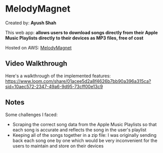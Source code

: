 # MelodyMagnet

Created by: **Ayush Shah**

This web app: **allows users to download songs directly from their Apple Music Playlists directly to their devices as MP3 files, free of cost**

Hosted on AWS: [MelodyMagnet](http://melodymagnet.s3-website.us-east-2.amazonaws.com/)

## Video Walkthrough

Here's a walkthrough of the implemented features:
https://www.loom.com/share/01acee5d2a8f4626b7bb90a396a315ca?sid=10aec572-2347-49a6-9d95-73cff00e13c9

## Notes

Some challenges I faced:

- Scraping the correct song data from the Apple Music Playlists so that each song is accurate and reflects the song in the user's playlist
- Keeping all of the songs together in a zip file: I was originally sending back each song one by one which would be very inconvenient for the users to maintain and store on their devices
